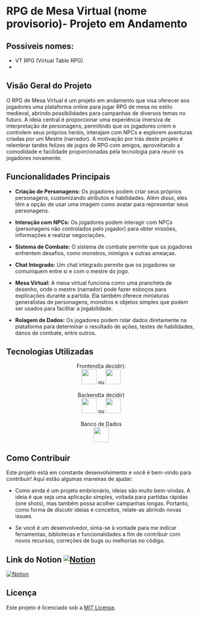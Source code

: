 # RPG de Mesa Virtual (nome provisorio)- Projeto em Andamento

## Possiveis nomes:
  - VT RPG (Virtual Table RPG)
  - 

## Visão Geral do Projeto

O RPG de Mesa Virtual é um projeto em andamento que visa oferecer aos jogadores uma plataforma online para jogar RPG de mesa no estilo medieval, abrindo possibilidades para campanhas de diversos temas no futuro. A ideia central é proporcionar uma experiência imersiva de interpretação de personagens, permitindo que os jogadores criem e controlem seus próprios heróis, interajam com NPCs e explorem aventuras criadas por um Mestre (narrador). A motivação por trás deste projeto é relembrar tardes felizes de jogos de RPG com amigos, aproveitando a comodidade e facilidade proporcionadas pela tecnologia para reunir os jogadores novamente.

## Funcionalidades Principais

- **Criação de Personagens:** Os jogadores podem criar seus próprios personagens, customizando atributos e habilidades. Além disso, eles têm a opção de usar uma imagem como avatar para representar seus personagens.
  
- **Interação com NPCs:** Os jogadores podem interagir com NPCs (personagens não controlados pelo jogador) para obter missões, informações e realizar negociações.
  
- **Sistema de Combate:** O sistema de combate permite que os jogadores enfrentem desafios, como monstros, inimigos e outras ameaças.
  
- **Chat Integrado:** Um chat integrado permite que os jogadores se comuniquem entre si e com o mestre do jogo.
  
- **Mesa Virtual:** A mesa virtual funciona como uma prancheta de desenho, onde o mestre (narrador) pode fazer esboços para explicações durante a partida. Ela também oferece miniaturas generalistas de personagens, monstros e objetos simples que podem ser usados para facilitar a jogabilidade.

- **Rolagem de Dados:** Os jogadores podem rolar dados diretamente na plataforma para determinar o resultado de ações, testes de habilidades, danos de combate, entre outros.

## Tecnologias Utilizadas
<div align="center">
  <div>
    <span>Frontend(a decidir):</span>
  </div>
  <div>
    <img src="https://cdn.jsdelivr.net/gh/devicons/devicon/icons/react/react-original.svg" width="40" height="40"/> ou <img src="https://cdn.jsdelivr.net/gh/devicons/devicon/icons/angular/angular-original.svg" width="40" height="40"/>
  </div>
  <br>
  <div>
    <span>Backend(a decidir)</span>
  </div>
  <div>
    <img src="https://cdn.jsdelivr.net/gh/devicons/devicon/icons/nodejs/nodejs-original.svg" width="40" heigth="40"/> ou <img src="https://cdn.jsdelivr.net/gh/devicons/devicon/icons/java/java-original.svg" width="40" height="40"/>
  </div>
  <br>
  <div>
    <span>Banco de Dados</span>
  </div>
  <div>
    <img src="https://cdn.jsdelivr.net/gh/devicons/devicon/icons/postgresql/postgresql-original.svg" width="40" height="40"/>
  </div>
</div>

## Como Contribuir

Este projeto está em constante desenvolvimento e você é bem-vindo para contribuir! Aqui estão algumas maneiras de ajudar:

- Como ainda é um projeto embrionário, ideias são muito bem-vindas. A ideia é que seja uma aplicação simples, voltada para partidas rápidas (one shots), mas também possa acolher campanhas longas. Portanto, como forma de discutir ideias e conceitos, relate-as abrindo novas issues.
  
- Se você é um desenvolvedor, sinta-se à vontade para me indicar ferramentas, bibliotecas e funcionalidades a fim de contribuir com novos recursos, correções de bugs ou melhorias no código.


## Link do Notion [![Notion](https://img.shields.io/badge/Notion-191919?style=for-the-badge&logo=notion)](https://www.notion.so/eugenio-developer/RPG-de-Mesa-Virtual-24d9ad96f3764b99b06a4f45090b3d46)


[![Notion](https://img.shields.io/badge/Notion-191919?style=for-the-badge&logo=notion)](https://www.notion.so/eugenio-developer/RPG-de-Mesa-Virtual-24d9ad96f3764b99b06a4f45090b3d46)

## Licença

Este projeto é licenciado sob a [MIT License](LICENSE).
